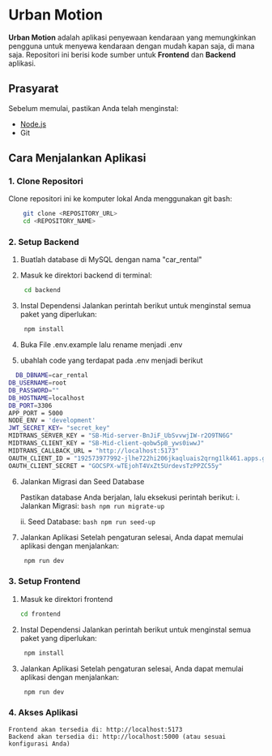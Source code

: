 # Urban Motion

**Urban Motion** adalah aplikasi penyewaan kendaraan yang memungkinkan pengguna untuk menyewa kendaraan dengan mudah kapan saja, di mana saja. Repositori ini berisi kode sumber untuk **Frontend** dan **Backend** aplikasi.

## Prasyarat
Sebelum memulai, pastikan Anda telah menginstal:  
- [Node.js](https://nodejs.org/)  
- Git  

## Cara Menjalankan Aplikasi

### 1. Clone Repositori
Clone repositori ini ke komputer lokal Anda menggunakan git bash:
```bash
    git clone <REPOSITORY_URL> 
    cd <REPOSITORY_NAME>
```

### 2. Setup Backend 

1. Buatlah database di MySQL dengan nama "car_rental"

2. Masuk ke direktori backend di terminal:
   ```bash
    cd backend
   ```

3. Instal Dependensi
    Jalankan perintah berikut untuk menginstal semua paket yang diperlukan:
   ```bash
    npm install
   ```
4. Buka File .env.example lalu rename menjadi .env
5. ubahlah code yang terdapat pada .env menjadi berikut
  ```bash
    DB_DBNAME=car_rental
DB_USERNAME=root
DB_PASSWORD=""
DB_HOSTNAME=localhost
DB_PORT=3306
APP_PORT = 5000
NODE_ENV = 'development'
JWT_SECRET_KEY= "secret_key"
MIDTRANS_SERVER_KEY = "SB-Mid-server-BnJiF_UbSvvwjIW-r2O9TN6G"
MIDTRANS_CLIENT_KEY = "SB-Mid-client-qobw5pB_yws0iwwJ"
MIDTRANS_CALLBACK_URL = "http://localhost:5173"
OAUTH_CLIENT_ID = "192573977992-jlhe722hi206jkaqluais2qrng1lk461.apps.googleusercontent.com"
OAUTH_CLIENT_SECRET = "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"
   ```
6. Jalankan Migrasi dan Seed Database

    Pastikan database Anda berjalan, lalu eksekusi perintah berikut:
    i. Jalankan Migrasi:
       ```bash
        npm run migrate-up
       ```

    ii. Seed Database:
       ```bash
        npm run seed-up
       ```
        
7. Jalankan Aplikasi
    Setelah pengaturan selesai, Anda dapat memulai aplikasi dengan menjalankan:
   ```bash
    npm run dev
   ```

### 3. Setup Frontend 
1. Masuk ke direktori frontend
    ```bash
    cd frontend
    ```

2. Instal Dependensi
    Jalankan perintah berikut untuk menginstal semua paket yang diperlukan:
   ```bash
    npm install
   ```
        
3. Jalankan Aplikasi
    Setelah pengaturan selesai, Anda dapat memulai aplikasi dengan menjalankan:
   ```bash
    npm run dev
   ```


### 4. Akses Aplikasi
    Frontend akan tersedia di: http://localhost:5173  
    Backend akan tersedia di: http://localhost:5000 (atau sesuai konfigurasi Anda)


